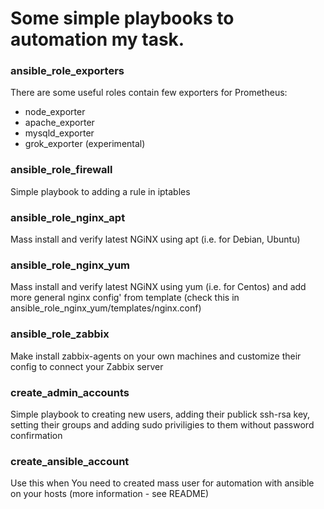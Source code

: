 # Some simple playbooks to automation my task.

### ansible_role_exporters
There are some useful roles contain few exporters for Prometheus:
- node_exporter
- apache_exporter
- mysqld_exporter
- grok_exporter (experimental)

### ansible_role_firewall
Simple playbook to adding a rule in iptables

### ansible_role_nginx_apt
Mass install and verify latest NGiNX using apt (i.e. for Debian, Ubuntu)

### ansible_role_nginx_yum
Mass install and verify latest NGiNX using yum (i.e. for Centos) and add more general nginx config' from template (check this in ansible_role_nginx_yum/templates/nginx.conf)

### ansible_role_zabbix
Make install zabbix-agents on your own machines and customize their config to connect your Zabbix server

### create_admin_accounts
Simple playbook to creating new users, adding their publick ssh-rsa key, setting their groups and adding sudo priviligies to them without password confirmation

### create_ansible_account
Use this when You need to created mass user for automation with ansible on your hosts (more information - see README)
